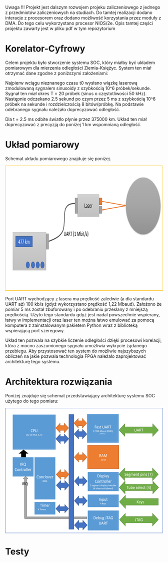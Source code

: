 Uwaga !!! Projekt jest dalszym rozwojem projeku zaliczeniowego z jednego z przedmiotów zaliczeniowych na studiach. Do tamtej realizacji dodano interacje z procesorem oraz dodano możliwość korzystania przez moduły z DMA. Do tego celu wykorzystano procesor NIOS/2e. Opis tamtej części projektu zawarty jest w pliku pdf w tym repozytorium

# Korelator-Cyfrowy
Celem projektu było stworzenie systemu SOC, który miałby być układem pomiarowym dla mierzenia odległości Ziemia-Księżyc. System ten miał otrzymać dane zgodne z poniższymi założeniami:

Najpierw  wciągu nieznanego czasu t0 wysłano wiązkę laserową zmodulowaną sygnalem sinusoidy z szybkością 10^6 próbek/sekunde. Sygnał ten miał okres T = 20 próbek (sinus o częstotliwości 50 kHz). Następnie odczekano 2.5 sekund po czym przez 5 ms z szybkością 10^6 próbek na sekunde i rozdzielczością 8 bitów/próbkę. Na podstawie odebranego sygnału należało doprecyzować odległość. 

Dla t = 2.5 ms odbite światło płynie przez 375000 km. Układ ten miał doprecyzować z precyzją do poniżej 1 km wspomnianą odległość. 

# Układ pomiarowy
Schemat układu pomiarowego znajduje się poniżej.

<p align='center'>
<img src="https://github.com/mpdg837/Korelator-Cyfrowy/blob/main/Conclover.png"  width="800" height="400">
</p>

Port UART wychodzący z lasera ma prędkość zaledwie (a dla standardu UART aż) 100 kb/s (gdyż wykorzystano prędkość 1,22 Mbaud). Założono że pomiar 5 ms został zbuforowany i po odebraniu przesłany z mniejszą prędkością. Użyto tego standardu gdyż jest nadal powszechnie wspierany, łatwy w implementacji oraz laser ten można łatwo emulować za pomocą komputera z zainstalowanym pakietem Python wraz z biblioteką wspierającą port szeregowy.

Układ ten pozwala na szybkie liczenie odległości dzięki procesowi korelacji, która z mocno zaszumionego sygnału umożliwia wykrycie żądanego przebiegu. Aby przystosować ten system do możliwie najszybszych obliczeń na jakie pozwala technologia FPGA należało zaprojektować architekturę tego systemu.

# Architektura rozwiązania

Poniżej znajduje się schemat przedstawiający architekturę systemu SOC użytego do tego pomiaru:

<p align='center'>
<img src="https://github.com/mpdg837/Korelator-Cyfrowy/blob/main/ArchitectureConclover.png"  width="800" height="400">
</p>

# Testy
 
